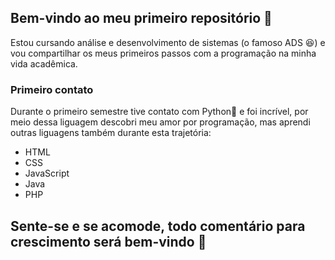## Bem-vindo ao meu primeiro repositório 🙂

Estou cursando análise e desenvolvimento de sistemas (o famoso ADS 😆) e vou compartilhar os meus primeiros passos com a programação na minha vida acadêmica.

### Primeiro contato

Durante o primeiro semestre tive contato com Python🐍 e foi incrível, por meio dessa liguagem descobri meu amor por programação, mas aprendi outras liguagens também durante esta trajetória:
- HTML
- CSS
- JavaScript
- Java
- PHP

## Sente-se e se acomode, todo comentário para crescimento será bem-vindo 🥰
